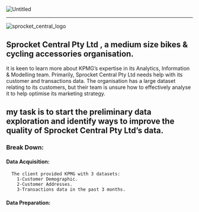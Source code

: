 
![Untitled](https://user-images.githubusercontent.com/74540804/191122789-0b7f3d8f-9b78-430e-9996-e501eff9e8a5.png)


-------------------------------------------------------------------------------------------------------------------------------------------------------------------------

![sprocket_central_logo](https://user-images.githubusercontent.com/74540804/190919418-f90b3ea5-219e-4409-96d7-d51200775a3a.png)



## Sprocket Central Pty Ltd , a medium size bikes & cycling accessories organisation.
it is keen to learn more about KPMG’s expertise in its Analytics, Information & Modelling team. 
Primarily, Sprocket Central Pty Ltd needs help with its customer and transactions data. The organisation has a large dataset relating to its customers, but their team is unsure how to effectively analyse it to help optimise its marketing strategy. 

## my task is to start the preliminary data exploration and identify ways to improve the quality of Sprocket Central Pty Ltd’s data.

  ### Break Down:
  #### Data Acquisition:
      The client provided KPMG with 3 datasets:  
        1-Customer Demographic.  
        2-Customer Addresses.  
        3-Transactions data in the past 3 months.  
  #### Data Preparation: 
  
